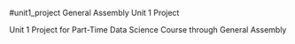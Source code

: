 #unit1_project
General Assembly Unit 1 Project

Unit 1 Project for Part-Time Data Science Course through General Assembly

